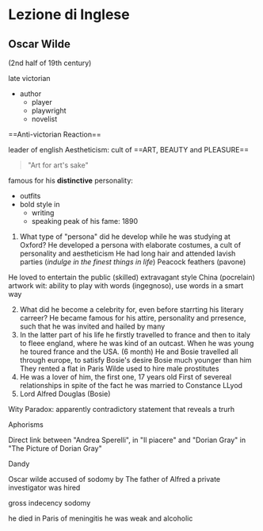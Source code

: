# Lezione di Inglese

## Oscar Wilde
(2nd half of 19th century)

late victorian
* author
	* player
	* playwright
	* novelist


==Anti-victorian Reaction==

leader of english Aestheticism:
cult of ==ART, BEAUTY and PLEASURE==

> "Art for art's sake"

famous for his **distinctive** personality: 
* outfits
* bold style in 
	* writing
	* speaking
peak of his fame: $1890$



1. What type of "persona" did  he develop while he was studying at Oxford?
He developed a persona with elaborate costumes, a cult of personality and aestheticism
He had long hair and attended lavish parties (_indulge in the finest things in life_)
Peacock feathers (pavone)

He loved to entertain the public (skilled)
extravagant style
China (pocrelain) artwork
wit: ability to play with words (ingegnoso), use words in a smart way

2. What did he become a celebrity for, even before starrting his literary carreer?
He became famous for his attire, personality and prresence, such that he was invited and hailed by many
3. In the latter part of his life he firstly travelled to france and then to italy to fleee  england, where he was kind of an outcast. When he was young he toured france and the USA. (6 month)
He and Bosie travelled all through europe, to satisfy Bosie's desire
Bosie much younger than him
They rented a flat in Paris
Wilde used to hire male prostitutes
4. He was a lover of him, the first one, 17 years old
First of severeal relationships in spite of the fact he was married to Constance LLyod
5. Lord Alfred Douglas (Bosie)

Wity
Paradox: apparently contradictory statement that reveals a trurh

Aphorisms

Direct link between
"Andrea Sperelli", in "Il piacere" and "Dorian Gray" in "The Picture of Dorian Gray"

Dandy

Oscar wilde accused of sodomy by The father of Alfred
a private investigator was hired


gross indecency
sodomy

he died in Paris of meningitis
he was weak and alcoholic
<!--stackedit_data:
eyJoaXN0b3J5IjpbNzQ4MzU0ODc5LC03NjMyMTA2MDAsNDQ4OD
Y0NDEyLC0xNjcwOTA0Mjg5LC0xNDc3MDExNzYzXX0=
-->